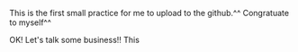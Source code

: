 This is the first small practice for me to upload to the github.^^
Congratuate to myself^^

OK!
Let's talk some business!!
This 
